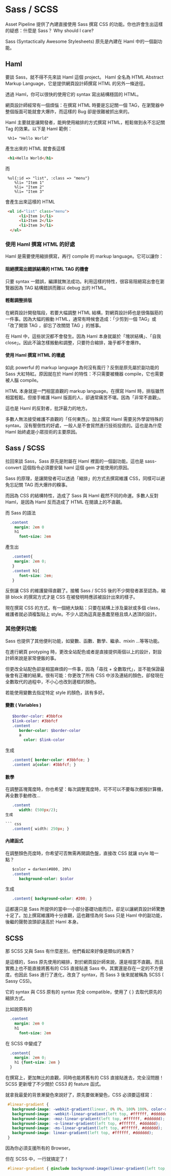# Sass / SCSS

Asset Pipeline 提供了內建直接使用 Sass 撰寫 CSS 的功能。你也許會生出這樣的疑惑：什麼是 Sass？ Why should I care?

Sass (Syntactically Awesome Stylesheets) 原先是內建在 Haml 中的一個副功能。

## Haml

要談 Sass，就不得不先來談 Haml 這個 project。 Haml 全名為 HTML Abstract Markup Language，它是提供網頁設計師撰寫 HTML 的另外一條途徑。

透過 Haml，你可以很快的使用它的 syntax 寫出結構穩固的 HTML。

網頁設計師經常有一個煩惱：在撰寫 HTML 時要是忘記關一個 TAG，在瀏覽器中整個版面可能就會大爆炸，而這樣的 Bug 卻是很難被抓出來的。

Haml 主要就是讓開發者，能夠使用縮排的方式撰寫 HTML，輕鬆做到永不忘記關 Tag 的效果。以下是 Haml 範例：

``` haml
 %h1= "Hello World"
```

產生出來的 HTML 就會長這樣

``` html
 <h1>Hello World</h1>
```

而

``` haml
 %ul{:id => "list", :class => "menu"}
    %li= "Item 1"
    %li= "Item 2"
    %li= "Item 3"
```

會產生出來這樣的 HTML

``` html
 <ul id="list" class="menu">
      <li>Item 1</li>
      <li>Item 2</li>
      <li>Item 3</li>
  </ul>
```

### 使用 Haml 撰寫 HTML 的好處

Haml 是需要使用縮排撰寫，再行 compile 的 markup language。它可以讓你：

#### 阻絕撰寫出錯誤結構的 HTML TAG 的機會

只要 syntax 一錯誤，編譯就無法成功。利用這樣的特性，很容易阻絕寫出會在瀏覽器因為 TAG 結構錯誤而難以 debug 出的 HTML。

#### 輕鬆調整排版

在網頁設計開發階段，若要大幅調整 HTML 結構，對網頁設計師也是很傷腦筋的一件事。因為大幅的搬動 HTML，通常有時候會造成：「少剪到一個 TAG」或 「改了開頭 TAG ，卻忘了改關閉 TAG 」的憾事。

在 Haml 中，這些狀況都不會發生。因為 Haml 本身就屬於「塊狀結構」、「自我 close」。因此不論怎樣搬動和調整，只要符合縮排，幾乎都不會爆炸。

#### 使用 Haml 撰寫 HTML 的壞處

如此 powerful 的 markup language 為何沒有風行？反倒是原先屬於副功能的 Sass 大紅特紅。原因就在於 Haml 的特性：不只需要被機器 compile，它也需要被人腦 compile。

HTML 本身就是一門相當直觀的 markup language。在撰寫 Haml 時，排版雖然相當輕鬆。但接手維護 Haml 版面的人，卻通常痛苦不堪。因為「非常不直觀」。

這也是 Haml 的反對者，批評最力的地方。

多數人無法接受維護不直觀的「任何東西」，加上撰寫 Haml 需要另外學習特殊的 syntax。沒有壓倒性的好處，一般人是不會貿然進行技術投資的。這也是為什麼 Haml 始終處是小眾技術的主要原因。


## Sass / SCSS

拉回來談 Sass，Sass 原先是附屬在 Haml 裡面的一個副功能。這也是 sass-convert 這個指令必須要安裝 haml 這個 gem 才能使用的原因。

Sass 的原理，是讓開發者可以透過「縮排」的方式去撰寫維護 CSS，同樣可以避免忘記關 TAG 而大爆炸的糗事。

而因為 CSS 的結構特性，造成了 Sass 與 Haml 截然不同的命運。多數人反對 Haml，是因為 Haml 反而造成了 HTML 在閱讀上的不直觀。

而 Sass 的語法

``` sass
  .content
    margin: 2em 0
    h1
      font-size: 2em
```

產生出

``` css
   .content{
    margin: 2em 0;
   }
   .content h1{
      font-size: 2em;
   }
```

反倒讓 CSS 的維護變得直觀了。接觸 Sass / SCSS 後的不少開發者甚至認為，縮排 block 的撰寫方式才是 CSS 在被發明時應該被設計出來的樣子。

現在撰寫 CSS 的方式，有一個絕大缺點：只要在結構上涉及巢狀或多個 class，維護者就必須複製貼上 style。不少人認為這真是愚蠢至極且煩人透頂的設計。

### 其他便利功能

Sass 也提供了其他便利功能，如變數、函數、數學、繼承、mixin …等等功能。

在進行網頁 protyping 時，更改全站配色或者是直接提供兩個以上的設計，對設計師來說是家常便飯的事。

但更改全站配色卻是相當麻煩的一件事，因為「尋找 + 全數取代」，並不能保證最後會有正確的結果。很有可能：你更改了所有 CSS 中涉及連結的顏色，卻發現在全數取代的過程中，不小心也改到邊框的顏色。

若能使用變數去指定特定 style 的顏色，該有多好。

#### 變數 ( Variables )

``` sass
   $border-color: #3bbfce
   $link-color: #3bbfcf
   .content
      border-color: $border-color
      a
        color: $link-color
```

生成

``` css
   .content{ border-color: #3bbfce; }
   .content a{color: #3bbfcf; }
```

#### 數學

在調整區塊寬度時，你也希望：每次調整寬度時，可不可以不要每次都按計算機，再全數手動修改…

``` sass
   .content
      width: (500px/2);
生成

``` css
   .content{ width: 250px; }
```

#### 內建函式

在調整顏色亮度時，你希望可否無需再開調色盤，直接改 CSS 就讓 style 暗一點？

``` sass
   $color = darken(#800, 20%)
   .content
      background-color: $color
```

生成

``` css
   .content{ background-color: #200; }
```

這都還只是 Sass 所提供的當中一小部分基礎功能而已，卻足以讓網頁設計師驚艷十足了。加上撰寫維護時十分直觀，這也難怪為何 Sass 只是 Haml 中的副功能，後繼的聲勢浪頭卻遠高於 Haml 本身。

## SCSS

那 SCSS 又與 Sass 有什麼差別，他們看起來好像是類似的東西？

是這樣的，Sass 原先使用的縮排，對於網頁設計師來說，還是相當不直觀。而且實務上也不能直接將舊有的 CSS 直接貼進 Sass 中。其實還是存在一定的不方便度。也因此 Sass 進行了進化，改良了 syntax，而 Sass 3 後來就被稱為 SCSS ( Sassy CSS)。

它的 syntax 與 CSS 原有的 syntax 完全 compatible，使用了 { } 去取代原先的縮排方式。

比如說原有的

``` sass
  .content
    margin: 2em 0
    h1
      font-size: 2em
```
在 SCSS 中變成了

``` scss
  .content{
    margin: 2em 0;
    h1 {font-size: 2em }
  }

```
在撰寫上，更加無比的直觀，同時也能將舊有的 CSS 直接貼進去，完全沒問題！SCSS 更新增了不少關於 CSS3 的 feature 函式。

就拿我最愛的背景漸變色來說好了，原先要做漸變色，CSS 必須要這樣寫：

``` scss
 #linear-gradient {
   background-image: -webkit-gradient(linear, 0% 0%, 100% 100%, color-stop(0%, #ffffff), color-stop(100%, #dddddd));
   background-image: -webkit-linear-gradient(left top, #ffffff, #dddddd);
   background-image: -moz-linear-gradient(left top, #ffffff, #dddddd);
   background-image: -o-linear-gradient(left top, #ffffff, #dddddd);
   background-image: -ms-linear-gradient(left top, #ffffff, #dddddd);
   background-image: linear-gradient(left top, #ffffff, #dddddd);
 }

```
因為你必須支援所有的 Browser。

但在 SCSS 中，一行就搞定了！

``` scss
 #linear-gradient { @include background-image(linear-gradient(left top, white, #dddddd)); }
```
